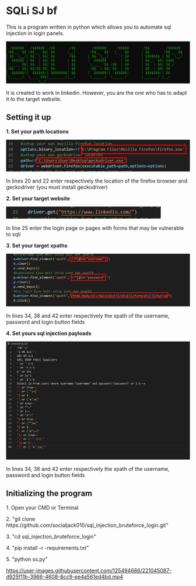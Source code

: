 <h1>SQLi SJ bf</h1>
<p>This is a program written in python which allows you to automate sql injection in login panels.</p>
<img src="intro.png">
<p>It is created to work in linkedin. However, you are the one who has to adapt it to the target website.</p>
<h2>Setting it up</h2>
<p><b>1. Set your path locations</b></p>
<img src='image.png'>
<p>In lines 20 and 22 enter respectively the location of the firefox browser and geckodriver (you must install geckodriver)</p>
<p><b>2. Set your target website</b></p>
<img src='image2.png'>
<p>In line 25 enter the login page or pages with forms that may be vulnerable to sqli</p>
<p><b>3. Set your target xpaths</b></p>
<img src='image3.png'>
<p>In lines 34, 38 and 42 enter respectively the xpath of the username, password and login button fields</p>
<p><b>4. Set yours sql injection payloads</b></p>
<img src='image4.png'>
<p>In lines 34, 38 and 42 enter respectively the xpath of the username, password and login button fields</p>
<h2>Initializing the program</h2>
<p>1. Open your CMD or Terminal</p>
<p>2. "git clone https://github.com/socialjack010/sql_injection_bruteforce_login.git"</p>
<p>3. "cd sql_injection_bruteforce_login"</p>
<p>4. "pip install -r -requirements.txt"</p>
<p>5. "python ss.py"</p>


https://user-images.githubusercontent.com/125494686/221045087-d925f11b-3966-4608-8cc9-ee4a561ed4bd.mp4


